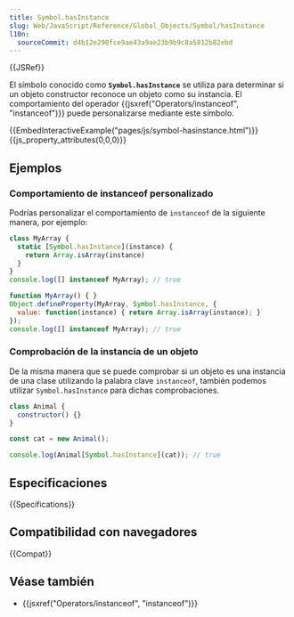 ```yaml
---
title: Symbol.hasInstance
slug: Web/JavaScript/Reference/Global_Objects/Symbol/hasInstance
l10n:
  sourceCommit: d4b12e290fce9ae43a9ae23b9b9c8a5812b82ebd
---
```


{{JSRef}}

El símbolo conocido como **`Symbol.hasInstance`** se utiliza para determinar si un objeto constructor reconoce un objeto como su instancia. El comportamiento del operador {{jsxref("Operators/instanceof", "instanceof")}} puede personalizarse mediante este símbolo.

{{EmbedInteractiveExample("pages/js/symbol-hasinstance.html")}}{{js_property_attributes(0,0,0)}}

## Ejemplos

### Comportamiento de instanceof personalizado

Podrías personalizar el comportamiento de `instanceof` de la siguiente manera, por ejemplo:

```js
class MyArray {
  static [Symbol.hasInstance](instance) {
    return Array.isArray(instance)
  }
}
console.log([] instanceof MyArray); // true
```

```js
function MyArray() { }
Object.defineProperty(MyArray, Symbol.hasInstance, {
  value: function(instance) { return Array.isArray(instance); }
});
console.log([] instanceof MyArray); // true
```

### Comprobación de la instancia de un objeto

De la misma manera que se puede comprobar si un objeto es una instancia de una clase utilizando la palabra clave `instanceof`, también podemos utilizar `Symbol.hasInstance` para dichas comprobaciones.

```js
class Animal {
  constructor() {}
}

const cat = new Animal();

console.log(Animal[Symbol.hasInstance](cat)); // true
```

## Especificaciones

{{Specifications}}

## Compatibilidad con navegadores

{{Compat}}

## Véase también

- {{jsxref("Operators/instanceof", "instanceof")}}
